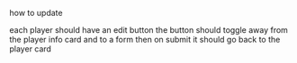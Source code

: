 how to update 

each player should have an edit button
the button should toggle away from the player info card and to a form
then on submit it should go back to the player card